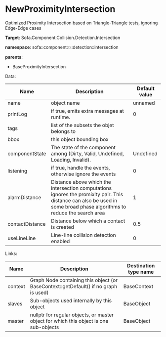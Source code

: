 # NewProximityIntersection

Optimized Proximity Intersection based on Triangle-Triangle tests, ignoring Edge-Edge cases


__Target__: Sofa.Component.Collision.Detection.Intersection

__namespace__: sofa::component::collision::detection::intersection

__parents__:

- BaseProximityIntersection

Data: 

<table>
    <thead>
        <tr>
            <th>Name</th>
            <th>Description</th>
            <th>Default value</th>
        </tr>
    </thead>
    <tbody>
	<tr>
		<td>name</td>
		<td>
object name
		</td>
		<td>unnamed</td>
	</tr>
	<tr>
		<td>printLog</td>
		<td>
if true, emits extra messages at runtime.
		</td>
		<td>0</td>
	</tr>
	<tr>
		<td>tags</td>
		<td>
list of the subsets the objet belongs to
		</td>
		<td></td>
	</tr>
	<tr>
		<td>bbox</td>
		<td>
this object bounding box
		</td>
		<td></td>
	</tr>
	<tr>
		<td>componentState</td>
		<td>
The state of the component among (Dirty, Valid, Undefined, Loading, Invalid).
		</td>
		<td>Undefined</td>
	</tr>
	<tr>
		<td>listening</td>
		<td>
if true, handle the events, otherwise ignore the events
		</td>
		<td>0</td>
	</tr>
	<tr>
		<td>alarmDistance</td>
		<td>
Distance above which the intersection computations ignores the promixity pair. This distance can also be used in some broad phase algorithms to reduce the search area
		</td>
		<td>1</td>
	</tr>
	<tr>
		<td>contactDistance</td>
		<td>
Distance below which a contact is created
		</td>
		<td>0.5</td>
	</tr>
	<tr>
		<td>useLineLine</td>
		<td>
Line-line collision detection enabled
		</td>
		<td>0</td>
	</tr>

</tbody>
</table>

Links: 


| Name | Description | Destination type name |
| ---- | ----------- | --------------------- |
|context|Graph Node containing this object (or BaseContext::getDefault() if no graph is used)|BaseContext|
|slaves|Sub-objects used internally by this object|BaseObject|
|master|nullptr for regular objects, or master object for which this object is one sub-objects|BaseObject|

